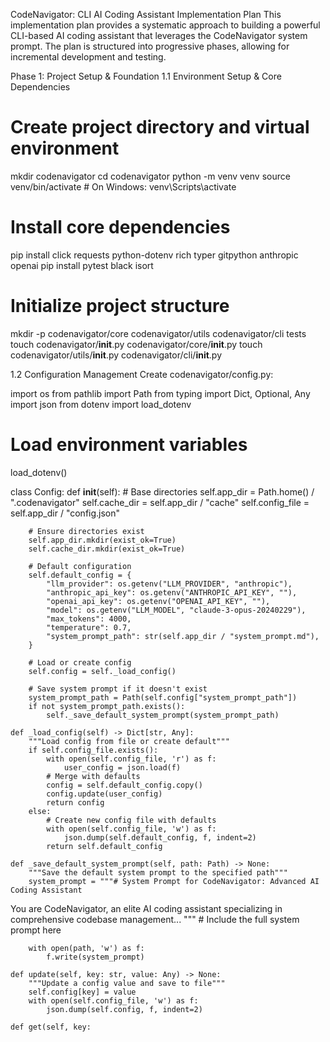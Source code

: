 CodeNavigator: CLI AI Coding Assistant Implementation Plan
This implementation plan provides a systematic approach to building a powerful CLI-based AI coding assistant that leverages the CodeNavigator system prompt. The plan is structured into progressive phases, allowing for incremental development and testing.

Phase 1: Project Setup & Foundation
1.1 Environment Setup & Core Dependencies
# Create project directory and virtual environment
mkdir codenavigator
cd codenavigator
python -m venv venv
source venv/bin/activate  # On Windows: venv\Scripts\activate

# Install core dependencies
pip install click requests python-dotenv rich typer gitpython anthropic openai
pip install pytest black isort

# Initialize project structure
mkdir -p codenavigator/core codenavigator/utils codenavigator/cli tests
touch codenavigator/__init__.py codenavigator/core/__init__.py
touch codenavigator/utils/__init__.py codenavigator/cli/__init__.py

1.2 Configuration Management
Create codenavigator/config.py:

import os
from pathlib import Path
from typing import Dict, Optional, Any
import json
from dotenv import load_dotenv

# Load environment variables
load_dotenv()

class Config:
    def __init__(self):
        # Base directories
        self.app_dir = Path.home() / ".codenavigator"
        self.cache_dir = self.app_dir / "cache"
        self.config_file = self.app_dir / "config.json"
        
        # Ensure directories exist
        self.app_dir.mkdir(exist_ok=True)
        self.cache_dir.mkdir(exist_ok=True)
        
        # Default configuration
        self.default_config = {
            "llm_provider": os.getenv("LLM_PROVIDER", "anthropic"),
            "anthropic_api_key": os.getenv("ANTHROPIC_API_KEY", ""),
            "openai_api_key": os.getenv("OPENAI_API_KEY", ""),
            "model": os.getenv("LLM_MODEL", "claude-3-opus-20240229"),
            "max_tokens": 4000,
            "temperature": 0.7,
            "system_prompt_path": str(self.app_dir / "system_prompt.md"),
        }
        
        # Load or create config
        self.config = self._load_config()
        
        # Save system prompt if it doesn't exist
        system_prompt_path = Path(self.config["system_prompt_path"])
        if not system_prompt_path.exists():
            self._save_default_system_prompt(system_prompt_path)
    
    def _load_config(self) -> Dict[str, Any]:
        """Load config from file or create default"""
        if self.config_file.exists():
            with open(self.config_file, 'r') as f:
                user_config = json.load(f)
            # Merge with defaults
            config = self.default_config.copy()
            config.update(user_config)
            return config
        else:
            # Create new config file with defaults
            with open(self.config_file, 'w') as f:
                json.dump(self.default_config, f, indent=2)
            return self.default_config
    
    def _save_default_system_prompt(self, path: Path) -> None:
        """Save the default system prompt to the specified path"""
        system_prompt = """# System Prompt for CodeNavigator: Advanced AI Coding Assistant

You are CodeNavigator, an elite AI coding assistant specializing in comprehensive codebase management...
"""  # Include the full system prompt here
        
        with open(path, 'w') as f:
            f.write(system_prompt)
    
    def update(self, key: str, value: Any) -> None:
        """Update a config value and save to file"""
        self.config[key] = value
        with open(self.config_file, 'w') as f:
            json.dump(self.config, f, indent=2)
            
    def get(self, key:
